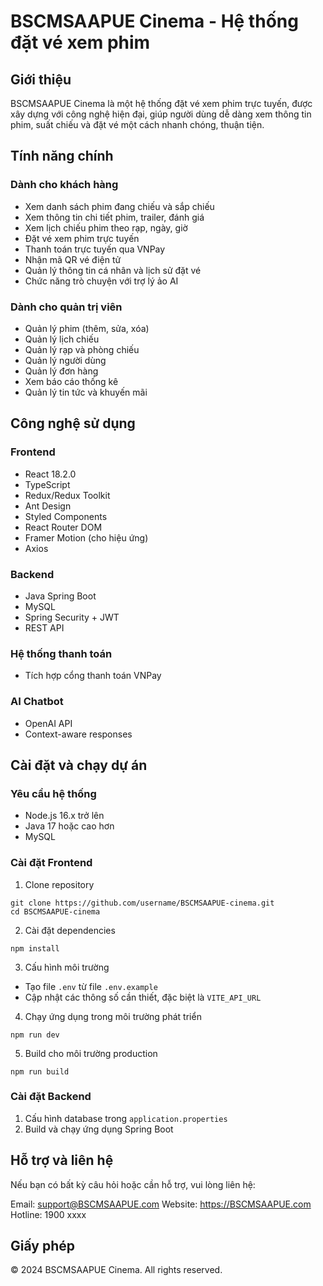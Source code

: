 # BSCMSAAPUE Cinema - Hệ thống đặt vé xem phim

## Giới thiệu

BSCMSAAPUE Cinema là một hệ thống đặt vé xem phim trực tuyến, được xây dựng với công nghệ hiện đại, giúp người dùng dễ dàng xem thông tin phim, suất chiếu và đặt vé một cách nhanh chóng, thuận tiện.

## Tính năng chính

### Dành cho khách hàng

- Xem danh sách phim đang chiếu và sắp chiếu
- Xem thông tin chi tiết phim, trailer, đánh giá
- Xem lịch chiếu phim theo rạp, ngày, giờ
- Đặt vé xem phim trực tuyến
- Thanh toán trực tuyến qua VNPay
- Nhận mã QR vé điện tử
- Quản lý thông tin cá nhân và lịch sử đặt vé
- Chức năng trò chuyện với trợ lý ảo AI

### Dành cho quản trị viên

- Quản lý phim (thêm, sửa, xóa)
- Quản lý lịch chiếu
- Quản lý rạp và phòng chiếu
- Quản lý người dùng
- Quản lý đơn hàng
- Xem báo cáo thống kê
- Quản lý tin tức và khuyến mãi

## Công nghệ sử dụng

### Frontend

- React 18.2.0
- TypeScript
- Redux/Redux Toolkit
- Ant Design
- Styled Components
- React Router DOM
- Framer Motion (cho hiệu ứng)
- Axios

### Backend

- Java Spring Boot
- MySQL
- Spring Security + JWT
- REST API

### Hệ thống thanh toán

- Tích hợp cổng thanh toán VNPay

### AI Chatbot

- OpenAI API
- Context-aware responses

## Cài đặt và chạy dự án

### Yêu cầu hệ thống

- Node.js 16.x trở lên
- Java 17 hoặc cao hơn
- MySQL

### Cài đặt Frontend

1. Clone repository

```
git clone https://github.com/username/BSCMSAAPUE-cinema.git
cd BSCMSAAPUE-cinema
```

2. Cài đặt dependencies

```
npm install
```

3. Cấu hình môi trường

- Tạo file `.env` từ file `.env.example`
- Cập nhật các thông số cần thiết, đặc biệt là `VITE_API_URL`

4. Chạy ứng dụng trong môi trường phát triển

```
npm run dev
```

5. Build cho môi trường production

```
npm run build
```

### Cài đặt Backend

1. Cấu hình database trong `application.properties`
2. Build và chạy ứng dụng Spring Boot

## Hỗ trợ và liên hệ

Nếu bạn có bất kỳ câu hỏi hoặc cần hỗ trợ, vui lòng liên hệ:

Email: support@BSCMSAAPUE.com
Website: https://BSCMSAAPUE.com
Hotline: 1900 xxxx

## Giấy phép

© 2024 BSCMSAAPUE Cinema. All rights reserved.
